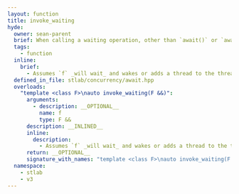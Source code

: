 ```yaml
---
layout: function
title: invoke_waiting
hyde:
  owner: sean-parent
  brief: When calling a waiting operation, other than `await()` or `await_for()`, such as directly waiting on a `std::condition_variable`, the waiting operation should be invoked with `invoke_waiting()`. This will ensure that there are enough threads available in the portable default executor pool to resolve any pending dependent tasks. With the other default executors, this operation has no effect. Platform executors have similar capability but are hooked into blocking primitives to directly detect blocking calls.
  tags:
    - function
  inline:
    brief:
      - Assumes `f` _will wait_ and wakes or adds a thread to the thread pool (to the limit) before invoking `f`. If using a condition variable, wrap the duration of the mutex lock in `f` to avoid deadlocks.
  defined_in_file: stlab/concurrency/await.hpp
  overloads:
    "template <class F>\nauto invoke_waiting(F &&)":
      arguments:
        - description: __OPTIONAL__
          name: f
          type: F &&
      description: __INLINED__
      inline:
        description:
          - Assumes `f` _will wait_ and wakes or adds a thread to the thread pool (to the limit) before invoking `f`. If using a condition variable, wrap the duration of the mutex lock in `f` to avoid deadlocks.
      return: __OPTIONAL__
      signature_with_names: "template <class F>\nauto invoke_waiting(F && f)"
  namespace:
    - stlab
    - v3
---
```

